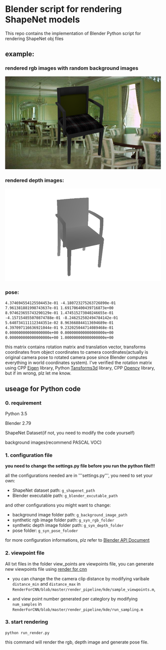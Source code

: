 # Blender script for rendering ShapeNet models

This repo contains the implementation of Blender Python script for rendering 
ShapeNet obj files

## example:

### rendered rgb images with random background images

<img src="samples/blender-000001.color.png" height="300"></a>


### rendered depth images:

<img src="samples/blender-000001.depth.png" height="300"></a>

### pose:

```text
4.374694554125504453e-01 -4.180723275263726890e-01 7.961381881998743637e-01 1.691706400439716873e+00
8.974623655743290129e-01 1.474515273040246655e-01 -4.157154855070874788e-01 -8.246252502494784142e-01
5.640734111112344351e-02 8.963668844113694689e-01 4.397097116636921044e-01 9.232025044714089468e-01
0.000000000000000000e+00 0.000000000000000000e+00 0.000000000000000000e+00 1.000000000000000000e+00
```
this matrix contains rotation matrix and translation vector, transforms coordinates from 
object coordinates to camera coordinates(actually is original camera pose to rotated camera 
pose since Blender computes everything in world coordinates system). I've verified the rotation 
matrix using CPP [Eigen](http://eigen.tuxfamily.org/index.php?title=Main_Page) library, Python
[Tansforms3d](https://pypi.org/project/transforms3d/) library, CPP [Opencv](https://opencv.org/) 
library, but if im wrong, plz let me know.  

## useage for Python code

### 0. requirement

Python 3.5

Blender 2.79

ShapeNet Dataset(if not, you need to modify the code yourself)

background images(recommend PASCAL VOC)

### 1. configuration file

**you need to change the settings.py file before you run the python file!!!**

all the configurations needed are in '''settings.py''', you need to set your own:  
- ShapeNet dataset path: ```g_shapenet_path```
- Blender executable path: ```g_blender_excutable_path```


and other configurations you might want to change:
- background image folder path: ```g_background_image_path```
- synthetic rgb image folder path: ```g_syn_rgb_folder```
- synthetic depth image folder path: ```g_syn_depth_folder```
- pose folder: ```g_syn_pose_foloder```

for more configuration informations, plz refer to [Blender API Document](https://docs.blender.org/api/2.79/)
### 2. viewpoint file

All txt files in the folder view_points are viewpoints file, you can generate new viewpoints file using [render for cnn](https://github.com/ShapeNet/RenderForCNN)
- you can change the the camera clip distance by modifying varibale ```distance_min``` and ```distance_max``` in ```RenderForCNN/blob/master/render_pipeline/kde/sample_viewpoints.m```, 

- and view point number generated per categlory by modifying ```num_samples``` in ```RenderForCNN/blob/master/render_pipeline/kde/run_sampling.m```

### 3. start rendering

```text
python run_render.py
```

this command will render the rgb, depth image and generate pose file.
